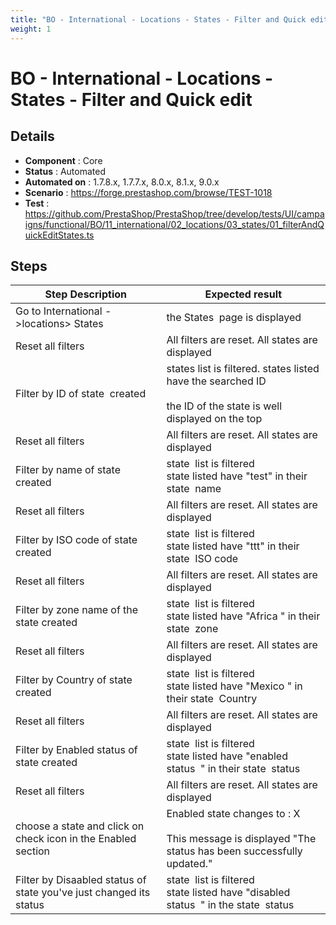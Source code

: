 ```yaml
---
title: "BO - International - Locations - States - Filter and Quick edit"
weight: 1
---
```


# BO - International - Locations - States - Filter and Quick edit
## Details
* **Component** : Core
* **Status** : Automated
* **Automated on** : 1.7.8.x, 1.7.7.x, 8.0.x, 8.1.x, 9.0.x
* **Scenario** : https://forge.prestashop.com/browse/TEST-1018
* **Test** : https://github.com/PrestaShop/PrestaShop/tree/develop/tests/UI/campaigns/functional/BO/11_international/02_locations/03_states/01_filterAndQuickEditStates.ts

## Steps
| Step Description | Expected result |
| ----- | ----- |
| Go to International ->locations> States | the States  page is displayed |
| Reset all filters | All filters are reset. All states are displayed |
| Filter by ID of state  created | states list is filtered. states listed have the searched ID<br><br>the ID of the state is well displayed on the top |
| Reset all filters | All filters are reset. All states are displayed |
| Filter by name of state  created | state  list is filtered<br>state listed have "test" in their state  name |
| Reset all filters | All filters are reset. All states are displayed |
| Filter by ISO code of state created | state  list is filtered<br>state listed have "ttt" in their state  ISO code |
| Reset all filters | All filters are reset. All states are displayed |
| Filter by zone name of the state created | state  list is filtered<br>state listed have "Africa " in their state  zone |
| Reset all filters | All filters are reset. All states are displayed |
| Filter by Country of state created | state  list is filtered<br>state listed have "Mexico " in their state  Country |
| Reset all filters | All filters are reset. All states are displayed |
| Filter by Enabled status of state created | state  list is filtered<br>state listed have "enabled status  " in their state  status |
| Reset all filters | All filters are reset. All states are displayed |
| choose a state and click on check icon in the Enabled section | Enabled state changes to : X<br><br>This message is displayed "The status has been successfully updated." |
| Filter by Disaabled status of state you've just changed its status | state  list is filtered<br>state listed have "disabled status  " in the state  status |
